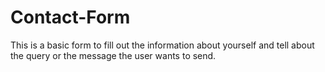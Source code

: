 # Contact-Form
This is a basic form to fill out the information about yourself and tell about the query or the message the user wants to send.

